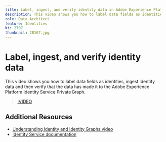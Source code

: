 ```yaml
---
title: Label, ingest, and verify identity data in Adobe Experience Platform
description: This video shows you how to label data fields as identities, ingest Identity data and then verify that the data has made it to the private graph.
role: Data Architect
feature: Identities
kt: 2707
thumbnail: 28167.jpg
---
```


# Label, ingest, and verify identity data

This video shows you how to label data fields as identities, ingest identity data and then verify that the data has made it to the Adobe Experience Platform Identity Service Private Graph.

>[!VIDEO](https://video.tv.adobe.com/v/28167?quality=12&learn=on)

## Additional Resources

* [Understanding Identity and Identity Graphs video](understanding-identity-and-identity-graphs.md)
* [Identity Service documentation](https://docs.adobe.com/content/help/en/experience-platform/identity/home.html)
